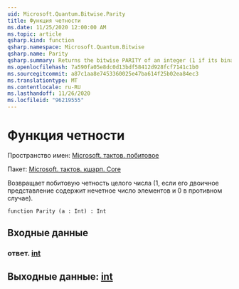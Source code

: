 ```yaml
---
uid: Microsoft.Quantum.Bitwise.Parity
title: Функция четности
ms.date: 11/25/2020 12:00:00 AM
ms.topic: article
qsharp.kind: function
qsharp.namespace: Microsoft.Quantum.Bitwise
qsharp.name: Parity
qsharp.summary: Returns the bitwise PARITY of an integer (1 if its binary representation contains odd number of ones and 0 otherwise).
ms.openlocfilehash: 7a590fa05e8dc0d13bdf58412d928fcf7141c1b0
ms.sourcegitcommit: a87c1aa8e7453360025e47ba614f25b02ea84ec3
ms.translationtype: MT
ms.contentlocale: ru-RU
ms.lasthandoff: 11/26/2020
ms.locfileid: "96219555"
---
```

# <a name="parity-function"></a>Функция четности

Пространство имен: [Microsoft. тактов. побитовое](xref:Microsoft.Quantum.Bitwise)

Пакет: [Microsoft. тактов. кшарп. Core](https://nuget.org/packages/Microsoft.Quantum.QSharp.Core)


Возвращает побитовую четность целого числа (1, если его двоичное представление содержит нечетное число элементов и 0 в противном случае).

```qsharp
function Parity (a : Int) : Int
```


## <a name="input"></a>Входные данные

### <a name="a--int"></a>ответ. [int](xref:microsoft.quantum.lang-ref.int)





## <a name="output--int"></a>Выходные данные: [int](xref:microsoft.quantum.lang-ref.int)

